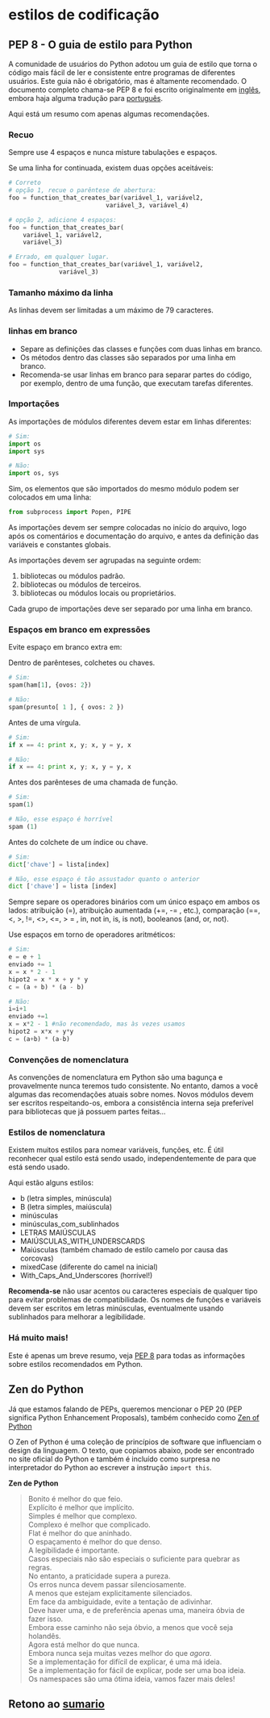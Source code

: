 # estilos de codificação

## PEP 8 - O guia de estilo para Python

A comunidade de usuários do Python adotou um guia de estilo que torna o código mais fácil de ler e consistente entre programas de diferentes usuários. Este guia não é obrigatório, mas é altamente recomendado. O documento completo chama-se PEP 8 e foi escrito originalmente em [inglês](https://www.python.org/dev/peps/pep-0008/), embora haja alguma tradução para [português](https://wiki.python.org.br/GuiaDeEstilo).

Aqui está um resumo com apenas algumas recomendações.

### Recuo

Sempre use 4 espaços e nunca misture tabulações e espaços.

Se uma linha for continuada, existem duas opções aceitáveis:

``` python
# Correto
# opção 1, recue o parêntese de abertura:
foo = function_that_creates_bar(variável_1, variável2,
                           variável_3, variável_4)

# opção 2, adicione 4 espaços:
foo = function_that_creates_bar(
    variável_1, variável2,
    variável_3)
```

``` python
# Errado, em qualquer lugar.
foo = function_that_creates_bar(variável_1, variável2,
              variável_3)
```

### Tamanho máximo da linha

As linhas devem ser limitadas a um máximo de 79 caracteres.

### linhas em branco

- Separe as definições das classes e funções com duas linhas em branco.
- Os métodos dentro das classes são separados por uma linha em branco.
- Recomenda-se usar linhas em branco para separar partes do código, por exemplo, dentro de uma função, que executam tarefas diferentes.

### Importações

As importações de módulos diferentes devem estar em linhas diferentes:

``` python
# Sim:
import os
import sys
```

``` python
# Não:
import os, sys
```

Sim, os elementos que são importados do mesmo módulo podem ser colocados em uma linha:

``` python
from subprocess import Popen, PIPE
```

As importações devem ser sempre colocadas no início do arquivo, logo após os comentários e documentação do arquivo, e antes da definição das variáveis ​​e constantes globais.

As importações devem ser agrupadas na seguinte ordem:

1. bibliotecas ou módulos padrão.
2. bibliotecas ou módulos de terceiros.
3. bibliotecas ou módulos locais ou proprietários.

Cada grupo de importações deve ser separado por uma linha em branco.

### Espaços em branco em expressões

Evite espaço em branco extra em:

Dentro de parênteses, colchetes ou chaves.

``` python
# Sim:
spam(ham[1], {ovos: 2})
```

``` python
# Não:
spam(presunto[ 1 ], { ovos: 2 })
```

Antes de uma vírgula.

``` python
# Sim:
if x == 4: print x, y; x, y = y, x
```

``` python
# Não:
if x == 4: print x, y; x, y = y, x
```

Antes dos parênteses de uma chamada de função.

``` python
# Sim:
spam(1)
```

``` python
# Não, esse espaço é horrível
spam (1)
```

Antes do colchete de um índice ou chave.

``` python
# Sim:
dict['chave'] = lista[index]
```

``` python
# Não, esse espaço é tão assustador quanto o anterior
dict ['chave'] = lista [index]
```

Sempre separe os operadores binários com um único espaço em ambos os lados: atribuição (=), atribuição aumentada (+=, -= , etc.), comparação (==, <, >, !=, <>, <=, > = , in, not in, is, is not), booleanos (and, or, not).

Use espaços em torno de operadores aritméticos:

``` python
# Sim:
e = e + 1
enviado += 1
x = x * 2 - 1
hipot2 = x * x + y * y
c = (a + b) * (a - b)
```

``` python
# Não:
i=i+1
enviado +=1
x = x*2 - 1 #não recomendado, mas às vezes usamos
hipot2 = x*x + y*y
c = (a+b) * (a-b)
```

### Convenções de nomenclatura

As convenções de nomenclatura em Python são uma bagunça e provavelmente nunca teremos tudo consistente. No entanto, damos a você algumas das recomendações atuais sobre nomes. Novos módulos devem ser escritos respeitando-os, embora a consistência interna seja preferível para bibliotecas que já possuem partes feitas...

### Estilos de nomenclatura

Existem muitos estilos para nomear variáveis, funções, etc. É útil reconhecer qual estilo está sendo usado, independentemente de para que está sendo usado.

Aqui estão alguns estilos:

* b (letra simples, minúscula)
* B (letra simples, maiúscula)
* minúsculas
* minúsculas_com_sublinhados
* LETRAS MAIÚSCULAS
* MAIÚSCULAS_WITH_UNDERSCARDS
* Maiúsculas (também chamado de estilo camelo por causa das corcovas)
* mixedCase (diferente do camel na inicial)
* With_Caps_And_Underscores (horrível!)

**Recomenda-se** não usar acentos ou caracteres especiais de qualquer tipo para evitar problemas de compatibilidade. Os nomes de funções e variáveis ​​devem ser escritos em letras minúsculas, eventualmente usando sublinhados para melhorar a legibilidade.

### Há muito mais!

Este é apenas um breve resumo, veja [PEP 8](https://www.python.org/dev/peps/pep-0008/) para todas as informações sobre estilos recomendados em Python.

## Zen do Python

Já que estamos falando de PEPs, queremos mencionar o PEP 20 (PEP significa Python Enhancement Proposals), também conhecido como [Zen of Python](https://en.wikipedia.org/wiki/Zen_of_Python)

O Zen of Python é uma coleção de princípios de software que influenciam o design da linguagem. O texto, que copiamos abaixo, pode ser encontrado no site oficial do Python e também é incluído como surpresa no interpretador do Python ao escrever a instrução `import this`.

**Zen de Python**

>Bonito é melhor do que feio.\
>Explícito é melhor que implícito.\
> Simples é melhor que complexo.\
>Complexo é melhor que complicado.\
>Flat é melhor do que aninhado.\
>O espaçamento é melhor do que denso.\
>A legibilidade é importante.\
>Casos especiais não são especiais o suficiente para quebrar as regras.\
>No entanto, a praticidade supera a pureza.\
>Os erros nunca devem passar silenciosamente.\
>A menos que estejam explicitamente silenciados.\
>Em face da ambiguidade, evite a tentação de adivinhar.\
>Deve haver uma, e de preferência apenas uma, maneira óbvia de fazer isso.\
>Embora esse caminho não seja óbvio, a menos que você seja holandês.\
>Agora está melhor do que nunca.\
>Embora nunca seja muitas vezes melhor do que *agora*.\
>Se a implementação for difícil de explicar, é uma má ideia.\
>Se a implementação for fácil de explicar, pode ser uma boa ideia.\
>Os namespaces são uma ótima ideia, vamos fazer mais deles!

## Retono ao [sumario](/Notas/05_Matplotlib/00_Resumo.md)